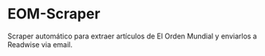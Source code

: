# EOM-Scraper
Scraper automático para extraer artículos de El Orden Mundial y enviarlos a Readwise via email.
